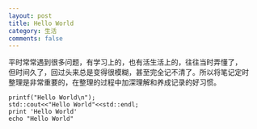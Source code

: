 ```yaml
---
layout: post
title: Hello World
category: 生活
comments: false
---
```



平时常常遇到很多问题，有学习上的，也有活生活上的，往往当时弄懂了，   
但时间久了，回过头来总是变得很模糊，甚至完全记不清了。所以将笔记定时  
整理是非常重要的，在整理的过程中加深理解和养成记录的好习惯。

    printf("Hello World\n");
    std::cout<<"Hello World"<<std::endl;
    print 'Hello World'
    echo "Hello World" 
